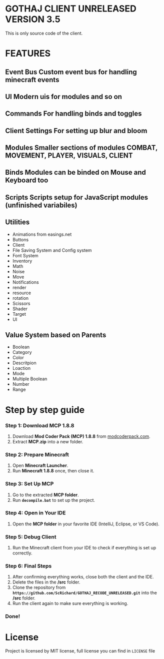 # GOTHAJ CLIENT UNRELEASED VERSION 3.5

This is only source code of the client.

# FEATURES
## **Event Bus** Custom event bus for handling minecraft events
## **UI** Modern uis for modules and so on
## **Commands** For handling binds and toggles
## **Client Settings** For setting up blur and bloom
## **Modules** Smaller sections of modules COMBAT, MOVEMENT, PLAYER, VISUALS, CLIENT
## **Binds** Modules can be binded on Mouse and Keyboard too
## **Scripts** Scripts setup for JavaScript modules (unfinished variabiles)
## **Utilities**
- Animations from easings.net
- Buttons
- Client
- File Saving System and Config system
- Font System
- Inventory
- Math
- Noise
- Move
- Notifications
- render
- resource
- rotation
- Scissors
- Shader
- Target
- UI
## **Value System** based on Parents
- Boolean
- Category
- Color
- Descritpion
- Loaction
- Mode
- Multiple Boolean
- Number
- Range

# Step by step guide

### Step 1: Download MCP 1.8.8
1. Download **Mod Coder Pack (MCP) 1.8.8** from [modcoderpack.com](https://www.modcoderpack.com).
2. Extract **MCP.zip** into a new folder.

### Step 2: Prepare Minecraft
1. Open **Minecraft Launcher**.
2. Run **Minecraft 1.8.8** once, then close it.

### Step 3: Set Up MCP
1. Go to the extracted **MCP folder**.
2. Run **`decompile.bat`** to set up the project.

### Step 4: Open in Your IDE
1. Open the **MCP folder** in your favorite IDE (IntelliJ, Eclipse, or VS Code).

### Step 5: Debug Client
1. Run the Minecraft client from your IDE to check if everything is set up correctly.

### Step 6: Final Steps
1. After confirming everything works, close both the client and the IDE.
2. Delete the files in the **/src** folder.
3. Clone the repository from **`https://github.com/ScRichard/GOTHAJ_RECODE_UNRELEASED.git`** into the **/src** folder.
4. Run the client again to make sure everything is working.

### Done!


# License
Project is licensed by MIT license, full license you can find in ```LICENSE``` file
